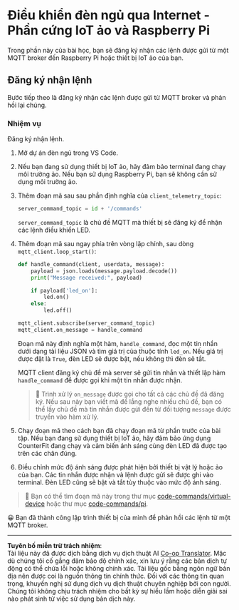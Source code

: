 <!--
CO_OP_TRANSLATOR_METADATA:
{
  "original_hash": "c527ce85d69b1a3875366ec61cbed8aa",
  "translation_date": "2025-08-28T00:25:57+00:00",
  "source_file": "1-getting-started/lessons/4-connect-internet/single-board-computer-commands.md",
  "language_code": "vi"
}
-->
# Điều khiển đèn ngủ qua Internet - Phần cứng IoT ảo và Raspberry Pi

Trong phần này của bài học, bạn sẽ đăng ký nhận các lệnh được gửi từ một MQTT broker đến Raspberry Pi hoặc thiết bị IoT ảo của bạn.

## Đăng ký nhận lệnh

Bước tiếp theo là đăng ký nhận các lệnh được gửi từ MQTT broker và phản hồi lại chúng.

### Nhiệm vụ

Đăng ký nhận lệnh.

1. Mở dự án đèn ngủ trong VS Code.

1. Nếu bạn đang sử dụng thiết bị IoT ảo, hãy đảm bảo terminal đang chạy môi trường ảo. Nếu bạn sử dụng Raspberry Pi, bạn sẽ không cần sử dụng môi trường ảo.

1. Thêm đoạn mã sau sau phần định nghĩa của `client_telemetry_topic`:

    ```python
    server_command_topic = id + '/commands'
    ```

    `server_command_topic` là chủ đề MQTT mà thiết bị sẽ đăng ký để nhận các lệnh điều khiển LED.

1. Thêm đoạn mã sau ngay phía trên vòng lặp chính, sau dòng `mqtt_client.loop_start()`:

    ```python
    def handle_command(client, userdata, message):
        payload = json.loads(message.payload.decode())
        print("Message received:", payload)
    
        if payload['led_on']:
            led.on()
        else:
            led.off()
    
    mqtt_client.subscribe(server_command_topic)
    mqtt_client.on_message = handle_command
    ```

    Đoạn mã này định nghĩa một hàm, `handle_command`, đọc một tin nhắn dưới dạng tài liệu JSON và tìm giá trị của thuộc tính `led_on`. Nếu giá trị được đặt là `True`, đèn LED sẽ được bật, nếu không thì đèn sẽ tắt.

    MQTT client đăng ký chủ đề mà server sẽ gửi tin nhắn và thiết lập hàm `handle_command` để được gọi khi một tin nhắn được nhận.

    > 💁 Trình xử lý `on_message` được gọi cho tất cả các chủ đề đã đăng ký. Nếu sau này bạn viết mã để lắng nghe nhiều chủ đề, bạn có thể lấy chủ đề mà tin nhắn được gửi đến từ đối tượng `message` được truyền vào hàm xử lý.

1. Chạy đoạn mã theo cách bạn đã chạy đoạn mã từ phần trước của bài tập. Nếu bạn đang sử dụng thiết bị IoT ảo, hãy đảm bảo ứng dụng CounterFit đang chạy và cảm biến ánh sáng cùng đèn LED đã được tạo trên các chân đúng.

1. Điều chỉnh mức độ ánh sáng được phát hiện bởi thiết bị vật lý hoặc ảo của bạn. Các tin nhắn được nhận và lệnh được gửi sẽ được ghi vào terminal. Đèn LED cũng sẽ bật và tắt tùy thuộc vào mức độ ánh sáng.

> 💁 Bạn có thể tìm đoạn mã này trong thư mục [code-commands/virtual-device](../../../../../1-getting-started/lessons/4-connect-internet/code-commands/virtual-device) hoặc thư mục [code-commands/pi](../../../../../1-getting-started/lessons/4-connect-internet/code-commands/pi).

😀 Bạn đã thành công lập trình thiết bị của mình để phản hồi các lệnh từ một MQTT broker.

---

**Tuyên bố miễn trừ trách nhiệm**:  
Tài liệu này đã được dịch bằng dịch vụ dịch thuật AI [Co-op Translator](https://github.com/Azure/co-op-translator). Mặc dù chúng tôi cố gắng đảm bảo độ chính xác, xin lưu ý rằng các bản dịch tự động có thể chứa lỗi hoặc không chính xác. Tài liệu gốc bằng ngôn ngữ bản địa nên được coi là nguồn thông tin chính thức. Đối với các thông tin quan trọng, khuyến nghị sử dụng dịch vụ dịch thuật chuyên nghiệp bởi con người. Chúng tôi không chịu trách nhiệm cho bất kỳ sự hiểu lầm hoặc diễn giải sai nào phát sinh từ việc sử dụng bản dịch này.